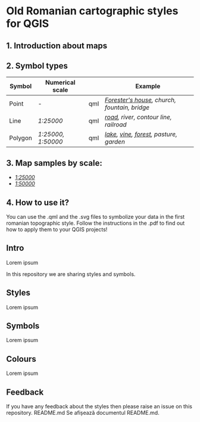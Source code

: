 
# Old Romanian cartographic styles for QGIS

## 1. Introduction about maps 

## 2. Symbol types

 |Symbol| Numerical scale|   |  Example  
| ---- | --------- |--------|------|
| Point| - | qml|  *[Forester's house](https://imgur.com/F1zy7dj), church, fountain, bridge*
| Line| *1:25000* | qml| *[road](https://imgur.com/AEi29pP), river, contour line, railroad*
| Polygon|*1:25000, 1:50000*| qml| *[lake](https://imgur.com/UJaEHUR), [vine](https://imgur.com/lNEKM5N), [forest](https://imgur.com/aFm7k9s), pasture, garden* 

## 3. Map samples by scale:  
- *[1:25000](https://imgur.com/LJI39GY)*
- *[1:50000](https://imgur.com/qWMxAgN)*  

## 4. How to use it?  
You can use the .qml and the .svg files to symbolize your data in the first romanian topographic style. Follow the instructions in the .pdf to find out how to apply them to your QGIS projects!

## Intro

Lorem ipsum

In this repository we are sharing styles and symbols.

## Styles

Lorem ipsum

## Symbols

Lorem ipsum

## Colours

Lorem ipsum

## Feedback

If you have any feedback about the styles then please raise an issue on this repository.
README.md
Se afișează documentul README.md.